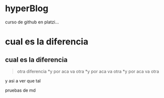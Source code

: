 # hyperBlog
curso de github en platzi...

# cual es la diferencia
## cual es la diferencia

> otra diferencia
*y por aca va otra
*y por aca va otra
*y por aca va otra

y asi a ver que tal

pruebas de md

